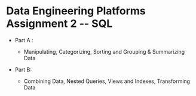 # Data Engineering Platforms Assignment 2 -- SQL

- Part A : 
  - Manipulating, Categorizing, Sorting and Grouping & Summarizing Data
  
- Part B: 
  - Combining Data, Nested Queries, Views and Indexes, Transforming Data
